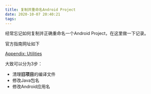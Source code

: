 ```yaml
---
title: 复制并重命名Android Project
date: 2020-10-07 20:40:21
tags:
---
```


经常忘记如何复制并正确重命名一个Android Project，在这里做一下记录。

官方指南网址如下

[Appendix: Utilities]

[Appendix: Utilities]: https://google-developer-training.github.io/android-developer-fundamentals-course-concepts-v2/appendix/appendix-utilities/appendix-utilities.html

<!-- more -->

大致可以分为3步：

- 清理**旧项目**的编译文件
- 修改Java包名
- 修改Android应用名
